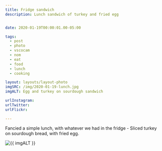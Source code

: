 ```yaml
---
title: Fridge sandwich
description: Lunch sandwich of turkey and fried egg


date: 2020-01-19T00:00:01.00-05:00

tags:
  - post
  - photo
  - vscocam
  - nom
  - eat
  - food
  - lunch
  - cooking

layout: layouts/layout-photo
imgSRC: /img/2020-01-19-lunch.jpg
imgALT: Egg and turkey on sourdough sandwich

urlInstagram:
urlTwitter:
urlFlickr:

---
```

Fancied a simple lunch, with whatever we had in the fridge - Sliced turkey on sourdough bread, with fried egg.
<p><img class="u-photo img-polaroid" src="{{ imgSRC }}" alt="{{ imgALT }}"></p>

